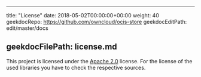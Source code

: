 * * *

title: "License"
date: 2018-05-02T00:00:00+00:00
weight: 40
geekdocRepo: <https://github.com/owncloud/ocis-store>
geekdocEditPath: edit/master/docs

## geekdocFilePath: license.md

This project is licensed under the [Apache 2.0](https://github.com/owncloud/ocis/store/blob/master/LICENSE) license. For the license of the used libraries you have to check the respective sources.
